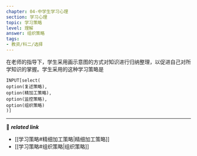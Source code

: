 ```yaml
---
chapter: 04-中学生学习心理
section: 学习心理
topic: 学习策略
level: 理解
answer: 组织策略
tags:
- 教资/科二/选择
---
```


在老师的指导下，学生采用画示意图的方式对知识进行归纳整理，以促进自己对所学知识的掌握。学生采用的这种学习策略是

```meta-bind
INPUT[select(
option(复述策略),
option(精加工策略),
option(监控策略),
option(组织策略)
)]
```

---
🔗 ***related link***
- [[学习策略#精细加工策略|精细加工策略]]
- [[学习策略#组织策略|组织策略]]